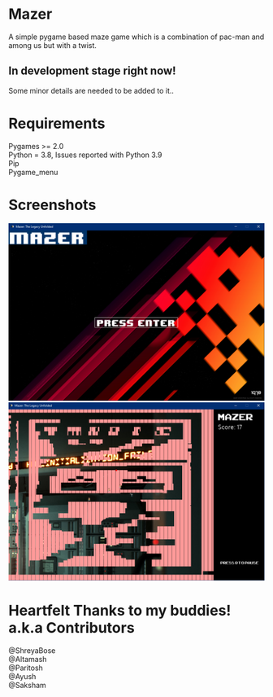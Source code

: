 # Mazer

A simple pygame based maze game which is a combination of pac-man and among us but with a twist.

## In development stage right now! 

Some minor details are needed to be added to it..   

# Requirements

Pygames >= 2.0  
Python = 3.8, Issues reported with Python 3.9  
Pip  
Pygame_menu

# Screenshots

![alt text](https://github.com/Saksham2002/Mazer/blob/main/intro.png?raw=true)
![alt text](https://github.com/Saksham2002/Mazer/blob/main/image.png?raw=true)

# Heartfelt Thanks to my buddies! a.k.a Contributors

@ShreyaBose  
@Altamash  
@Paritosh  
@Ayush  
@Saksham
